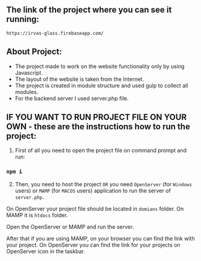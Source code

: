 ## The link of the project where you can see it running:

`https://irvas-glass.firebaseapp.com/`

## About Project:

 - The project made to work on the website functionality only by using Javascript. 
 - The layout of the website is taken from the Internet.
 - The project is created in module structure and used gulp to collect all modules.
 - For the backend server I used server.php file.

## IF YOU WANT TO RUN PROJECT FILE ON YOUR OWN - these are the instructions how to run the project:

1. First of all you need to open the project file on command prompt and run:

### `npm i`

2. Then, you need to host the project `OR` you need `OpenServer` (for `Windows` users) or `MAMP` (for `MACOS` users) application to run the server of `server.php`.

On OpenServer your project file should be located in `domians` folder. 
On MAMP it is `htdocs` folder. 

Open the OpenServer or MAMP and run the server. 

After that if you are using MAMP, on your browser you can find the link with your project. 
On OpenServer you can find the link for your projects on OpenServer icon in the taskbar. 


